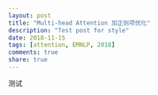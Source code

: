 ```yaml
---
layout: post
title: "Multi-head Attention 加正则项优化"
description: "Test post for style"
date: 2018-11-15
tags: [attention, EMNLP, 2018]
comments: true
share: true
---
```

测试
